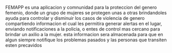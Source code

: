 FEMAPP es una aplicacion y comnunidad para la proteccion del genero femenio, donde un grupo de mujeres se protegen unas a otras 
brindandoles ayuda para controlar y disminuir los casos de violencia de genero compartiendo informacion
el cual les permitira generar alertas en el lugar, enviando notificaciones a la policia, o entes de control mas cercano para brindar un
axilio a la mujer. esta informacion sera almacenada para que en algun siempre notifique los problemas pasados y las personas que 
transiten esten precavidos
